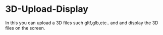 # 3D-Upload-Display
In this you can upload a 3D files such gltf,glb,etc.. and and display the 3D files on the screen.
